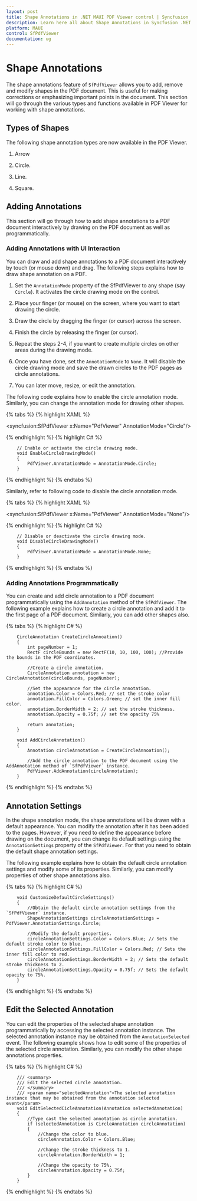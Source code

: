 ```yaml
---
layout: post
title: Shape Annotations in .NET MAUI PDF Viewer control | Syncfusion
description: Learn here all about Shape Annotations in Syncfusion .NET MAUI PDF Viewer (SfPdfViewer) control and its types.
platform: MAUI
control: SfPdfViewer
documentation: ug
---
```


# Shape Annotations

The shape annotations feature of `SfPdfViewer` allows you to add, remove and modify shapes in the PDF document. This is useful for making corrections or emphasizing important points in the document. This section will go through the various types and functions available in PDF Viewer for working with shape annotations.

## Types of Shapes

The following shape annotation types are now available in the PDF Viewer.

1.	Arrow

2.	Circle.

3.	Line.

4.	Square.

## Adding Annotations

This section will go through how to add shape annotations to a PDF document interactively by drawing on the PDF document as well as programmatically.

### Adding Annotations with UI Interaction

You can draw and add shape annotations to a PDF document interactively by touch (or mouse down) and drag. The following steps explains how to draw shape annotation on a PDF.

1.	Set the `AnnotationMode` property of the SfPdfViewer to any shape (say `Circle`). It activates the circle drawing mode on the control.

2.	Place your finger (or mouse) on the screen, where you want to start drawing the circle.

3.	Draw the circle by dragging the finger (or cursor) across the screen.

4.	Finish the circle by releasing the finger (or cursor).

5.	Repeat the steps 2-4, if you want to create multiple circles on other areas during the drawing mode.

6.	Once you have done, set the `AnnotationMode` to `None`. It will disable the circle drawing mode and save the drawn circles to the PDF pages as circle annotations. 

7.	You can later move, resize, or edit the annotation.

The following code explains how to enable the circle annotation mode. Similarly, you can change the annotation mode for drawing other shapes.

{% tabs %}
{% highlight XAML %}

<syncfusion:SfPdfViewer x:Name="PdfViewer" AnnotationMode="Circle"/>

{% endhighlight %}
{% highlight C# %}

        // Enable or activate the circle drawing mode.
        void EnableCircleDrawingMode()
        {
            PdfViewer.AnnotationMode = AnnotationMode.Circle;
        }

{% endhighlight %}
{% endtabs %}

Similarly, refer to following code to disable the circle annotation mode.

{% tabs %}
{% highlight XAML %}

<syncfusion:SfPdfViewer x:Name="PdfViewer" AnnotationMode="None"/>

{% endhighlight %}
{% highlight C# %}

        // Disable or deactivate the circle drawing mode.
        void DisableCircleDrawingMode()
        {
            PdfViewer.AnnotationMode = AnnotationMode.None;
        }

{% endhighlight %}
{% endtabs %}

### Adding Annotations Programmatically

You can create and add circle annotation to a PDF document programmatically using the `AddAnnotation` method of the `SfPdfViewer`. The following example explains how to create a circle annotation and add it to the first page of a PDF document. Similarly, you can add other shapes also.

{% tabs %}
{% highlight C# %}

        CircleAnnotation CreateCircleAnnoation()
        {
            int pageNumber = 1;
            RectF circleBounds = new RectF(10, 10, 100, 100); //Provide the bounds in the PDF coordinates.

            //Create a circle annotation.
            CircleAnnotation annotation = new CircleAnnotation(circleBounds, pageNumber);
            
            //Set the appearance for the circle annotation.
            annotation.Color = Colors.Red; // set the stroke color
            annotation.FillColor = Colors.Green; // set the inner fill color.
            annotation.BorderWidth = 2; // set the stroke thickness.
            annotation.Opacity = 0.75f; // set the opacity 75%

            return annotation;
        }

        void AddCircleAnnotation()
        {
            Annotation circleAnnotation = CreateCircleAnnoation();

            //Add the circle annotation to the PDF document using the AddAnnotation method of `SfPdfViewer` instance.
            PdfViewer.AddAnnotation(circleAnnotation);
        }

{% endhighlight %}
{% endtabs %}

## Annotation Settings

In the shape annotation mode, the shape annotations will be drawn with a default appearance. You can modify the annotation after it has been added to the pages. However, if you need to define the appearance before drawing on the document, you can change its default settings using the `AnnotationSettings` property of the `SfPdfViewer`. For that you need to obtain the default shape annotation settings.

The following example explains how to obtain the default circle annotation settings and modify some of its properties. Similarly, you can modify properties of other shape annotations also.

{% tabs %}
{% highlight C# %}

        void CustomizeDefaultCircleSettings()
        {
            //Obtain the default circle annotation settings from the `SfPdfViewer` instance.
            ShapeAnnotationSettings circleAnnotationSettings = PdfViewer.AnnotationSettings.Circle;

            //Modify the default properties.
            circleAnnotationSettings.Color = Colors.Blue; // Sets the default stroke color to blue.
            circleAnnotationSettings.FillColor = Colors.Red; // Sets the inner fill color to red.
            circleAnnotationSettings.BorderWidth = 2; // Sets the default stroke thickness to 2.
            circleAnnotationSettings.Opacity = 0.75f; // Sets the default opacity to 75%.
        }

{% endhighlight %}
{% endtabs %}

## Edit the Selected Annotation

You can edit the properties of the selected shape annotation programmatically by accessing the selected annotation instance. The selected annotation instance may be obtained from the `AnnotationSelected` event. The following example shows how to edit some of the properties of the selected circle annotation. Similarly, you can modify the other shape annotations properties.

{% tabs %}
{% highlight C# %}

        /// <summary>
        /// Edit the selected circle annotation.
        /// </summary>
        /// <param name="selectedAnnotation">The selected annotation instance that may be obtained from the annotation selected event</param>
        void EditSelectedCicleAnnotation(Annotation selectedAnnotation)
        {
            //Type cast the selected annotation as circle annotation.
            if (selectedAnnotation is CircleAnnotation circleAnnotation)
            {
                //Change the color to blue.
                circleAnnotation.Color = Colors.Blue;

                //Change the stroke thickness to 1.
                circleAnnotation.BorderWidth = 1;

                //Change the opacity to 75%.
                circleAnnotation.Opacity = 0.75f;
            }
        }

{% endhighlight %}
{% endtabs %}




